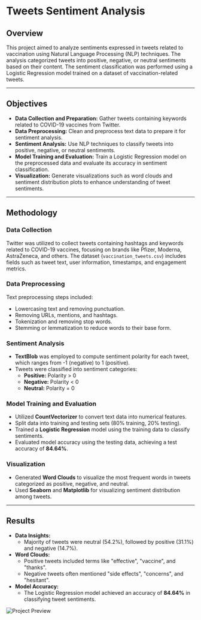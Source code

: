 # Tweets Sentiment Analysis  

## Overview  
This project aimed to analyze sentiments expressed in tweets related to vaccination using Natural Language Processing (NLP) techniques. The analysis categorized tweets into positive, negative, or neutral sentiments based on their content. The sentiment classification was performed using a Logistic Regression model trained on a dataset of vaccination-related tweets.  

---

## Objectives  
- **Data Collection and Preparation:** Gather tweets containing keywords related to COVID-19 vaccines from Twitter.  
- **Data Preprocessing:** Clean and preprocess text data to prepare it for sentiment analysis.  
- **Sentiment Analysis:** Use NLP techniques to classify tweets into positive, negative, or neutral sentiments.  
- **Model Training and Evaluation:** Train a Logistic Regression model on the preprocessed data and evaluate its accuracy in sentiment classification.  
- **Visualization:** Generate visualizations such as word clouds and sentiment distribution plots to enhance understanding of tweet sentiments.  

---

## Methodology  

### Data Collection  
Twitter was utilized to collect tweets containing hashtags and keywords related to COVID-19 vaccines, focusing on brands like Pfizer, Moderna, AstraZeneca, and others. The dataset (`vaccination_tweets.csv`) includes fields such as tweet text, user information, timestamps, and engagement metrics.  

### Data Preprocessing  
Text preprocessing steps included:  
- Lowercasing text and removing punctuation.  
- Removing URLs, mentions, and hashtags.  
- Tokenization and removing stop words.  
- Stemming or lemmatization to reduce words to their base form.  

### Sentiment Analysis  
- **TextBlob** was employed to compute sentiment polarity for each tweet, which ranges from -1 (negative) to 1 (positive).  
- Tweets were classified into sentiment categories:  
  - **Positive:** Polarity > 0  
  - **Negative:** Polarity < 0  
  - **Neutral:** Polarity = 0  

### Model Training and Evaluation  
- Utilized **CountVectorizer** to convert text data into numerical features.  
- Split data into training and testing sets (80% training, 20% testing).  
- Trained a **Logistic Regression** model using the training data to classify sentiments.  
- Evaluated model accuracy using the testing data, achieving a test accuracy of **84.64%**.  

### Visualization  
- Generated **Word Clouds** to visualize the most frequent words in tweets categorized as positive, negative, and neutral.  
- Used **Seaborn** and **Matplotlib** for visualizing sentiment distribution among tweets.  

---

## Results  
- **Data Insights:**  
  - Majority of tweets were neutral (54.2%), followed by positive (31.1%) and negative (14.7%).  
- **Word Clouds:**  
  - Positive tweets included terms like "effective", "vaccine", and "thanks".  
  - Negative tweets often mentioned "side effects", "concerns", and "hesitant".  
- **Model Accuracy:**  
  - The Logistic Regression model achieved an accuracy of **84.64%** in classifying tweet sentiments.
 
![Project Preview](https://raw.githubusercontent.com/username/repo/main/preview-image.png)
